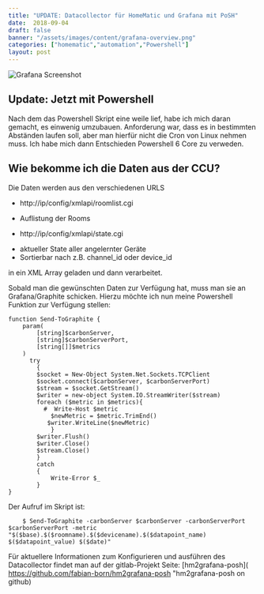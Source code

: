 ```yaml
---
title: "UPDATE: Datacollector für HomeMatic und Grafana mit PoSH"
date:  2018-09-04
draft: false
banner: "/assets/images/content/grafana-overview.png"
categories: ["homematic","automation","Powershell"]
layout: post
---
```

![Grafana Screenshot](/img/grafana-overview.png)
## Update: Jetzt mit Powershell
Nach dem das Powershell Skript eine weile lief, habe ich mich daran gemacht, es einwenig umzubauen. Anforderung war, dass es in bestimmten Abständen laufen soll, aber man hierfür nicht die Cron von Linux nehmen muss. Ich habe mich dann Entschieden Powershell 6 Core zu verweden. 

## Wie bekomme ich die Daten aus der CCU?
Die Daten werden aus den verschiedenen URLS 

 + http://ip/config/xmlapi/roomlist.cgi
  - Auflistung der Rooms
 + http://ip/config/xmlapi/state.cgi
  - aktueller State aller angelernter Geräte
  - Sortierbar nach z.B. channel_id oder device_id

in ein XML Array geladen und dann verarbeitet. 

Sobald man die gewünschten Daten zur Verfügung hat, muss man sie an Grafana/Graphite schicken. Hierzu möchte ich nun meine Powershell Funktion zur Verfügung stellen:
```posh
function Send-ToGraphite {
    param(
        [string]$carbonServer,
        [string]$carbonServerPort,
        [string[]]$metrics
    )
      try
        {
        $socket = New-Object System.Net.Sockets.TCPClient
        $socket.connect($carbonServer, $carbonServerPort)
        $stream = $socket.GetStream() 
        $writer = new-object System.IO.StreamWriter($stream)
        foreach ($metric in $metrics){
          #  Write-Host $metric
            $newMetric = $metric.TrimEnd()
           $writer.WriteLine($newMetric)
            }
        $writer.Flush()
        $writer.Close()
        $stream.Close()
        }
        catch
        {   
            Write-Error $_
        }
}
```
Der Aufruf im Skript ist:
```posh
    $ Send-ToGraphite -carbonServer $carbonServer -carbonServerPort $carbonServerPort -metric "$($base).$($roomname).$($devicename).$($datapoint_name) $($datapoint_value) $($date)"
```
Für aktuellere Informationen zum Konfigurieren und ausführen des Datacollector findet man auf der gitlab-Projekt Seite:  [hm2grafana-posh]( https://github.com/fabian-born/hm2grafana-posh "hm2grafana-posh on github)




